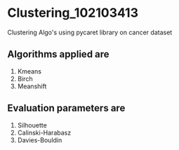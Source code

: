 # Clustering_102103413
Clustering Algo's using pycaret library on cancer dataset
## Algorithms applied are
1. Kmeans
2. Birch
3. Meanshift
## Evaluation parameters are
1. Silhouette
2. Calinski-Harabasz
3. Davies-Bouldin
